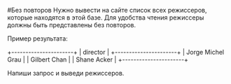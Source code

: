 #Без повторов
Нужно вывести на сайте список всех режиссеров, которые находятся в этой базе. 
Для удобства чтения режиссеры должны быть представлены без повторов.

Пример результата:

+----------------------+
|       director       |
+----------------------+
|  Jorge Michel Grau   |
|     Gilbert Chan     |
|     Shane Acker      |
+----------------------+

Напиши запрос и выведи режиссеров.
